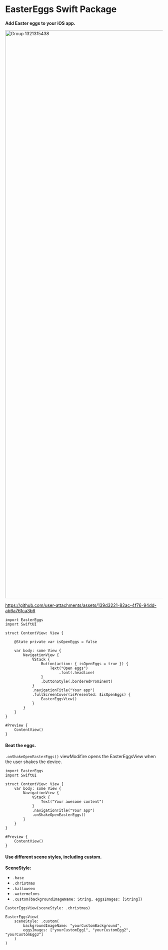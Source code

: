 # EasterEggs Swift Package
**Add Easter eggs to your iOS app.**

<img width="3658" height="1809" alt="Group 1321315438" src="https://github.com/user-attachments/assets/90913238-f9a3-4707-a1c0-97339cad8fc4" />

https://github.com/user-attachments/assets/139d3221-82ac-4f76-94dd-ab6a76fca3b6

```
import EasterEggs
import SwiftUI

struct ContentView: View {
    
    @State private var isOpenEggs = false
    
    var body: some View {
        NavigationView {
            VStack {
                Button(action: { isOpenEggs = true }) {
                    Text("Open eggs")
                        .font(.headline)
                }
                .buttonStyle(.borderedProminent)
            }
            .navigationTitle("Your app")
            .fullScreenCover(isPresented: $isOpenEggs) {
                EasterEggsView()
            }
        }
    }
}

#Preview {
    ContentView()
}
```
#### Beat the eggs.
`.onShakeOpenEasterEggs()` viewModifire opens the EasterEggsView when the user shakes the device.

```
import EasterEggs
import SwiftUI

struct ContentView: View {
    var body: some View {
        NavigationView {
            VStack {
                Text("Your awesome content")
            }
            .navigationTitle("Your app")
            .onShakeOpenEasterEggs()
        }
    }
}

#Preview {
    ContentView()
}
```
#### Use different scene styles, including custom.
**SceneStyle:**
- `.base`
- `.christmas`
- `.halloween`
- `.watermelons`
- `.custom(backgroundImageName: String, eggsImages: [String])`
```
EasterEggsView(sceneStyle: .christmas)
```
```
EasterEggsView(
    sceneStyle: .custom(
        backgroundImageName: "yourCustomBackground",
        eggsImages: ["yourCustomEgg1", "yourCustomEgg2", "yourCustomEgg3"]
    )
)
```
